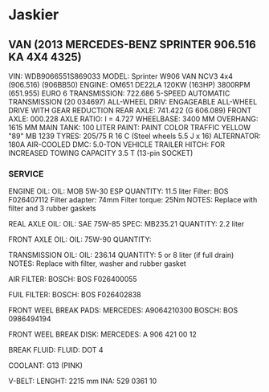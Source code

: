 # Jaskier

## VAN (2013 MERCEDES-BENZ SPRINTER 906.516 KA 4X4 4325)

VIN: WDB9066551S869033
MODEL: Sprinter W906 VAN NCV3 4x4 (906.516) (906BB50)
ENGINE: OM651 DE22LA 120KW (163HP) 3800RPM (651.955) EURO 6
TRANSMISSION: 722.686 5-SPEED AUTOMATIC TRANSMISSION (20 034697)
ALL-WHEEL DRIV: ENGAGEABLE ALL-WHEEL DRIVE WITH GEAR REDUCTION
REAR AXLE: 741.422 (G 606.089)
FRONT AXLE:	000.228
AXLE RATIO: I = 4.727
WHEELBASE: 3400 MM
OVERHANG: 1615 MM
MAIN TANK: 100 LITER
PAINT: PAINT COLOR TRAFFIC YELLOW "89" MB 1239
TYRES: 205/75 R 16 C (Steel wheels 5.5 J x 16)
ALTERNATOR: 180A AIR-COOLED
DMC: 5.0-TON VEHICLE
TRAILER HITCH: FOR INCREASED TOWING CAPACITY 3.5 T (13-pin SOCKET)

### SERVICE

ENGINE OIL:
  OIL: MOB 5W-30 ESP
  QUANTITY: 11.5 liter
  Filter: BOS F026407112
  Filter adapter: 74mm
  Filter torque: 25Nm
  NOTES: Replace with filter and 3 rubber gaskets
  
REAL AXLE OIL:
  OIL: SAE 75W-85
  SPEC: MB235.21
  QUANTITY: 2.2 liter

FRONT AXLE OIL:
  OIL: 75W-90
  QUANTITY:
  
TRANSMISSION OIL:
  OIL: 236.14
  QUANTITY: 5 or 8 liter (if full drain)
  NOTES: Replace with filter, washer and rubber gasket

AIR FILTER:
  BOSCH: BOS F026400055

FUIL FILTER:
  BOSCH: BOS F026402838

FRONT WEEL BREAK PADS:
  MERCEDES: A9064210300
  BOSCH: BOS 0986494194

FRONT WEEL BREAK DISK:
  MERCEDES: A 906 421 00 12
  
BREAK FLUID:
  FLUID: DOT 4

COOLANT:
  G13 (PINK)

V-BELT:
  LENGHT: 2215 mm
  INA: 529 0361 10
  
